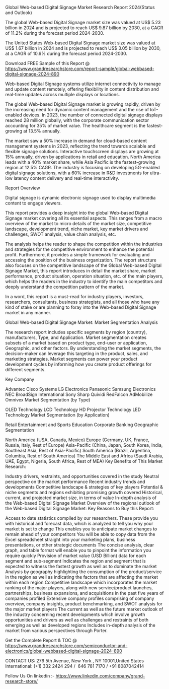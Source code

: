 Global Web-based Digital Signage Market Research Report 2024(Status and Outlook)

The global Web-based Digital Signage market size was valued at US$ 5.23 billion in 2024 and is projected to reach US$ 9.87 billion by 2030, at a CAGR of 11.2% during the forecast period 2024-2030.

The United States Web-based Digital Signage market size was valued at US$ 1.67 billion in 2024 and is projected to reach US$ 3.05 billion by 2030, at a CAGR of 10.6% during the forecast period 2024-2030.

Download FREE Sample of this Report @ https://www.grandresearchstore.com/report-sample/global-webbased-digital-signage-2024-890

Web-based Digital Signage systems utilize internet connectivity to manage and update content remotely, offering flexibility in content distribution and real-time updates across multiple displays or locations.

The global Web-based Digital Signage market is growing rapidly, driven by the increasing need for dynamic content management and the rise of IoT-enabled devices. In 2023, the number of connected digital signage displays reached 28 million globally, with the corporate communication sector accounting for 35% of market value. The healthcare segment is the fastest-growing at 13.5% annually.

The market saw a 50% increase in demand for cloud-based content management systems in 2023, reflecting the trend towards scalable and flexible signage solutions. Interactive touchscreen displays are growing at 15% annually, driven by applications in retail and education. North America leads with a 40% market share, while Asia Pacific is the fastest-growing region at 12.5% CAGR. The industry is focusing on developing 5G-enabled digital signage solutions, with a 60% increase in R&D investments for ultra-low latency content delivery and real-time interactivity.

Report Overview

Digital signage is dynamic electronic signage used to display multimedia content to engage viewers.

This report provides a deep insight into the global Web-based Digital Signage market covering all its essential aspects. This ranges from a macro overview of the market to micro details of the market size, competitive landscape, development trend, niche market, key market drivers and challenges, SWOT analysis, value chain analysis, etc.

The analysis helps the reader to shape the competition within the industries and strategies for the competitive environment to enhance the potential profit. Furthermore, it provides a simple framework for evaluating and accessing the position of the business organization. The report structure also focuses on the competitive landscape of the Global Web-based Digital Signage Market, this report introduces in detail the market share, market performance, product situation, operation situation, etc. of the main players, which helps the readers in the industry to identify the main competitors and deeply understand the competition pattern of the market.

In a word, this report is a must-read for industry players, investors, researchers, consultants, business strategists, and all those who have any kind of stake or are planning to foray into the Web-based Digital Signage market in any manner.

Global Web-based Digital Signage Market: Market Segmentation Analysis

The research report includes specific segments by region (country), manufacturers, Type, and Application. Market segmentation creates subsets of a market based on product type, end-user or application, Geographic, and other factors. By understanding the market segments, the decision-maker can leverage this targeting in the product, sales, and marketing strategies. Market segments can power your product development cycles by informing how you create product offerings for different segments.

Key Company

Advantec
Cisco Systems
LG Electronics
Panasonic
Samsung Electronics
NEC
BroadSign International
Sony
Sharp
Quividi
RedFalcon
AdMobilize
Omnivex
Market Segmentation (by Type)

OLED Technology
LCD Technology
HD Projector Technology
LED Technology
Market Segmentation (by Application)

Retail
Entertainment and Sports
Education
Corporate
Banking
Geographic Segmentation

North America (USA, Canada, Mexico)
Europe (Germany, UK, France, Russia, Italy, Rest of Europe)
Asia-Pacific (China, Japan, South Korea, India, Southeast Asia, Rest of Asia-Pacific)
South America (Brazil, Argentina, Columbia, Rest of South America)
The Middle East and Africa (Saudi Arabia, UAE, Egypt, Nigeria, South Africa, Rest of MEA)
Key Benefits of This Market Research:

Industry drivers, restraints, and opportunities covered in the study
Neutral perspective on the market performance
Recent industry trends and developments
Competitive landscape & strategies of key players
Potential & niche segments and regions exhibiting promising growth covered
Historical, current, and projected market size, in terms of value
In-depth analysis of the Web-based Digital Signage Market
Overview of the regional outlook of the Web-based Digital Signage Market:
Key Reasons to Buy this Report:

Access to date statistics compiled by our researchers. These provide you with historical and forecast data, which is analyzed to tell you why your market is set to change
This enables you to anticipate market changes to remain ahead of your competitors
You will be able to copy data from the Excel spreadsheet straight into your marketing plans, business presentations, or other strategic documents
The concise analysis, clear graph, and table format will enable you to pinpoint the information you require quickly
Provision of market value (USD Billion) data for each segment and sub-segment
Indicates the region and segment that is expected to witness the fastest growth as well as to dominate the market
Analysis by geography highlighting the consumption of the product/service in the region as well as indicating the factors that are affecting the market within each region
Competitive landscape which incorporates the market ranking of the major players, along with new service/product launches, partnerships, business expansions, and acquisitions in the past five years of companies profiled
Extensive company profiles comprising of company overview, company insights, product benchmarking, and SWOT analysis for the major market players
The current as well as the future market outlook of the industry concerning recent developments which involve growth opportunities and drivers as well as challenges and restraints of both emerging as well as developed regions
Includes in-depth analysis of the market from various perspectives through Porter.

Get the Complete Report & TOC @ https://www.grandresearchstore.com/semiconductor-and-electronics/global-webbased-digital-signage-2024-890

CONTACT US:
276 5th Avenue, New York , NY 10001,United States
International: (+1) 332 2424 294 /  646 781 7170 / +91 8087042414

Follow Us On linkedin :- https://www.linkedin.com/company/grand-research-store/

